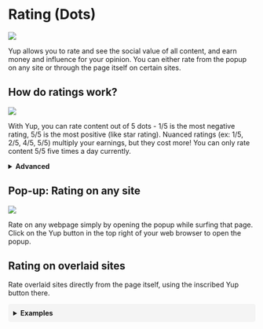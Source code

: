 # Rating (Dots)

![](/media/dotsw.png)

Yup allows you to rate and see the social value of all content, and earn money and influence for your opinion. You can either rate from the popup on any site or through the page itself on certain sites.

## How do ratings work?

![](/media/dotgraphw.png)

With Yup, you can rate content out of 5 dots - 1/5 is the most negative rating, 5/5 is the most positive (like star rating). Nuanced ratings (ex: 1/5, 2/5, 4/5, 5/5) multiply your earnings, but they cost more! You can only rate content 5/5 five times a day currently.

<details toggle="" class="advanced">
  <p margin="20px 0 0 0" class="adv-text">
 The dots are a simplified implementation of quadratic voting. 2/5 and 3/5 are considered low-cost ratings, costing 1 vote each. 1/5 and 4/5 cost 4 votes, and 5/5, the most extreme, costs 9 votes. Users currently have 40 votes a day.
</p>
  <summary toggle="" class="adv-text">
  <strong>Advanced</strong>
</summary>
  <table class="tg">
  <tbody><tr><th>﻿Category</th><th>Description</th></tr><tr><td>like</td><td>Like: how much people like something or how popular it is.</td></tr><tr><td>smart</td><td>Smart: how much people believe something is smart. General intelligence.</td></tr><tr><td>funny</td><td>Funny: how much people believe something is funny.</td></tr><tr><td>chill</td><td>Chill: Easy-going about attendance, lateness, etc.</td></tr><tr><td>useful</td><td>Useful: has important knowledge for your field/career</td></tr><tr><td>knowledgeable</td><td>Knowledgeable: for professors, how much they know about the relevant course.</td></tr><tr><td>engaging</td><td>Engaging:&nbsp;&nbsp;Captures your attention, makes concepts easy to understand</td></tr><tr><td>easy</td><td>Easy: can do well without extra effort;&nbsp;&nbsp;generous grading, minimal time</td></tr><tr><td>interesting</td><td>Interesting: compelling subject matter, makes you think</td></tr><tr><td>affordable</td><td>Affordable: for locations, how much it costs to spend time there.</td></tr><tr><td>beautiful</td><td>Beautiful: for locations (Google Maps), how pretty a place is.</td></tr></tbody>
</table>
  <br>
</details>

## Pop-up: Rating on any site

![](/media/twitdemo.gif)

Rate on any webpage simply by opening the popup while surfing that page. Click on the Yup button in the top right of your web browser to open the popup.

## Rating on overlaid sites

Rate overlaid sites directly from the page itself, using the inscribed Yup button there.

<details toggle="" style="background:#f4f4f4; padding:10px; border-radius: 5px;"><summary toggle="">
  <strong>Examples</strong>
</summary>
<br>
Lists are <b>weighed</b> by each category separately and distinctly. That means that the usage and influence being spent in a category determines its relevance on lists.

####  Twitter Example

<img class="img" src="/media/twitter.png">
#### Reddit Example

<img class="img" src="/media/reddit.png">
#### Google Maps Example

<img class="img" src="/media/gmaps.png"></details>

<br>
<br>
<br>

<style>
.img {
  box-shadow: 0px 0px 2px #a2a2a2;
}
.rounded-img {
  border-radius:10px;
  box-shadow: 0px 0px 2px 1px #dddddd;
}
.tg  {
  border-collapse:collapse;
  border-spacing:0;
  width: 100%;
  display: inline-table;
}
.markdown-section table {
    display: inline-table;
}
.advanced:focus {
  outline:none;
}
</style>
